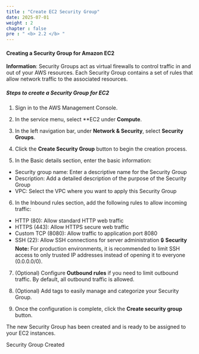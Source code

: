 ```yaml
---
title : "Create EC2 Security Group"
date: 2025-07-01
weight : 2
chapter : false
pre : " <b> 2.2 </b> "
---
```


#### Creating a Security Group for Amazon EC2
**Information**: Security Groups act as virtual firewalls to control traffic in and out of your AWS resources. Each Security Group contains a set of rules that allow network traffic to the associated resources.

##### Steps to create a Security Group for EC2

1. Sign in to the AWS Management Console.

2. In the service menu, select **EC2 under **Compute**.

3. In the left navigation bar, under **Network & Security**, select **Security Groups**.

4. Click the **Create Security Group** button to begin the creation process.

5. In the Basic details section, enter the basic information:
- Security group name: Enter a descriptive name for the Security Group
- Description: Add a detailed description of the purpose of the Security Group
- VPC: Select the VPC where you want to apply this Security Group

6. In the Inbound rules section, add the following rules to allow incoming traffic:
- HTTP (80): Allow standard HTTP web traffic
- HTTPS (443): Allow HTTPS secure web traffic
- Custom TCP (8080): Allow traffic to application port 8080
- SSH (22): Allow SSH connections for server administration
🔒 **Security Note:** For production environments, it is recommended to limit SSH access to only trusted IP addresses instead of opening it to everyone (0.0.0.0/0).

7. (Optional) Configure **Outbound rules** if you need to limit outbound traffic. By default, all outbound traffic is allowed.

8. (Optional) Add tags to easily manage and categorize your Security Group.

9. Once the configuration is complete, click the **Create security group** button.

The new Security Group has been created and is ready to be assigned to your EC2 instances.

Security Group Created